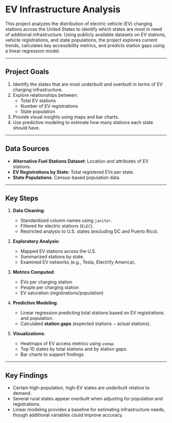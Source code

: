 # EV Infrastructure Analysis

This project analyzes the distribution of electric vehicle (EV) charging stations across the United States to identify which states are most in need of additional infrastructure. Using publicly available datasets on EV stations, vehicle registrations, and state populations, the project explores current trends, calculates key accessibility metrics, and predicts station gaps using a linear regression model.

---

## Project Goals
1. Identify the states that are most underbuilt and overbuilt in terms of EV charging infrastructure.
2. Explore relationships between:
   - Total EV stations
   - Number of EV registrations
   - State population
3. Provide visual insights using maps and bar charts.
4. Use predictive modeling to estimate how many stations each state should have.

---

## Data Sources
- **Alternative Fuel Stations Dataset**: Location and attributes of EV stations.
- **EV Registrations by State**: Total registered EVs per state.
- **State Populations**: Census-based population data.

---

## Key Steps
1. **Data Cleaning**:
   - Standardized column names using `janitor`.
   - Filtered for electric stations (`ELEC`).
   - Restricted analysis to U.S. states (excluding DC and Puerto Rico).

2. **Exploratory Analysis**:
   - Mapped EV stations across the U.S.
   - Summarized stations by state.
   - Examined EV networks (e.g., Tesla, Electrify America).

3. **Metrics Computed**:
   - EVs per charging station
   - People per charging station
   - EV saturation (registrations/population)

4. **Predictive Modeling**:
   - Linear regression predicting total stations based on EV registrations and population.
   - Calculated **station gaps** (expected stations − actual stations).

5. **Visualizations**:
   - Heatmaps of EV access metrics using `usmap`.
   - Top 10 states by total stations and by station gaps.
   - Bar charts to support findings.

---

## Key Findings
- Certain high-population, high-EV states are underbuilt relative to demand.
- Several rural states appear overbuilt when adjusting for population and registrations.
- Linear modeling provides a baseline for estimating infrastructure needs, though additional variables could improve accuracy.
